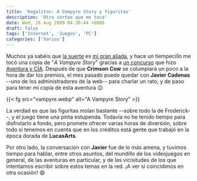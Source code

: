 ```yaml
---
title: 'Regalitos: A Vampyre Story y figuritas'
description: 'Otro sorteo que me toca'
date: Wed, 26 Aug 2009 04:20:44 +0000
draft: false
tags: ['Internet', 'Juegos', 'PC']
categories: ['Varios']
---
```


Muchos ya sabéis que [la suerte](/la-suerte-me-acompana-de-nuevo/) es [mi gran aliada](/mi-nuevo-jueguete-un-ipod-touch-de-16gb/), y hace un tiempecillo me tocó una copia de "_A Vampyre Story_" gracias a [un concurso](http://www.aventuraycia.com/noticias/1135/ganadores-del-concurso-de-a-vampyre-story/) que hizo [Aventura y CÍA](http://www.aventuraycia.com/). Después de que **Crimson Cow** se columpiara un poco a la hora de dar los premios, el mes pasado puede quedar con **Javier Cadenas** --uno de los administradores de la web-- para charlar un rato, y de paso para tener mi copia de esta aventura :wink:

{{< fg src="vampyre.webp" alt="A Vampyre Story" >}}

La verdad es que las figuritas molan bastante --sobre todo la de Froderick--, y el juego tiene una pinta estupenda. Todavía no he tenido tiempo para disfrutarlo a fondo, pero promete ofrecer varias horas de diversión, sobre todo si tenemos en cuenta que en los créditos está gente que trabajó en la época dorada de **LucasArts**.

Por otro lado, la conversación con **Javier** fue de lo más amena, y tuvimos tiempo para hablar, entre otros asuntos, del mundillo de los videojuegos en general, de las aventuras en particular, y de las vicisitudes de los que intentamos escribir sobre estos temas en la red. ¡A ver si coincidimos en otra ocasión! :smile: